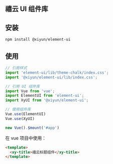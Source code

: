 ## 禧云 UI 组件库

## 安装
```
npm install @xiyun/element-ui
```

## 使用

```js
// 引用样式
import 'element-ui/lib/theme-chalk/index.css';
import '@xiyun/element-ui/lib/index.css';

// 引用 UI 组件库
import Vue from 'vue';
import ElementUI from 'element-ui';
import XyUI from '@xiyun/element-ui';

// 使用组件库
Vue.use(ElementUI)
Vue.use(XyUI)

new Vue().$mount('#app')
```

在 vue 项目中使用：

```html
<template>
  <xy-title>禧云标题组件</xy-title>
</template>
```
